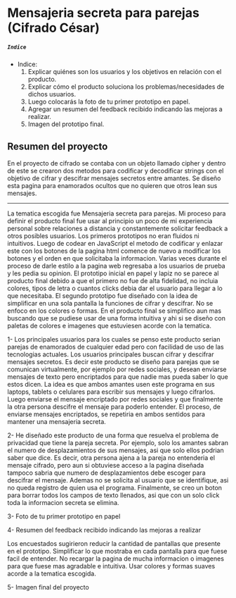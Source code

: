 # Mensajeria secreta para parejas (Cifrado César)

##### `Indice`

* Indice:
  1. Explicar quiénes son los usuarios y los objetivos en relación con el
    producto.
  2. Explicar cómo el producto soluciona los problemas/necesidades de dichos
    usuarios.
  3. Luego colocarás la foto de tu primer prototipo en papel.
  4. Agregar un resumen del feedback recibido indicando las mejoras a realizar.
  5. Imagen del prototipo final.

## Resumen del proyecto
En el proyecto de cifrado se contaba con un objeto llamado cipher y dentro de este se crearon dos metodos para codificar y decodificar strings con el objetivo de cifrar y descifrar mensajes secretos entre amantes. Se diseño esta pagina para enamorados ocultos que no quieren que otros lean sus mensajes.

***
La tematica escogida fue Mensajeria secreta para parejas.
Mi proceso para definir el producto final fue usar al principio un poco de mi experiencia personal sobre relaciones a distancia y constantemente solicitar feedback a otros posibles usuarios. Los primeros prototipos no eran fluidos ni intuitivos. Luego de codear en JavaScript el metodo de codificar y enlazar este con los botones de la pagina html comence de nuevo a modificar los botones y el orden en que solicitaba la informacion. Varias veces durante el proceso de darle estilo a la pagina web regresaba a los usuarios de prueba y les pedia su opinion. 
El prototipo inicial en papel y lapiz no se parece al producto final debido a que el primero no fue de alta fidelidad, no incluia colores, tipos de letra o cuantos clicks debia dar el usuario para llegar a lo que necesitaba. El segundo prototipo fue diseñado con la idea de simplificar en una sola pantalla la funciones de cifrar y descifrar. No se enfoco en los colores o formas. En el producto final se simplifico aun mas buscando que se pudiese usar de una forma intuitiva y ahi si se diseño con paletas de colores e imagenes que estuviesen acorde con la tematica.

1- Los principales usuarios para los cuales se penso este producto serian parejas de enamorados de cualquier edad pero con facilidad de uso de las tecnologias actuales. Los usuarios principales buscan cifrar y descifrar mensajes secretos. Es decir este producto se diseño para parejas que se comunican virtualmente, por ejemplo por redes sociales, y desean enviarse mensajes de texto pero encriptados para que nadie mas pueda saber lo que estos dicen. La idea es que ambos amantes usen este programa en sus laptops, tablets o celulares para escribir sus mensajes y luego cifrarlos. Luego enviarse el mensaje encriptado por redes sociales y que finalmente la otra persona descifre el mensaje para poderlo entender. El proceso, de enviarse mensajes encriptados, se repetiria en ambos sentidos para mantener una mensajeria secreta.

2- He diseñado este producto de una forma que resuelva el problema de privacidad que tiene la pareja secreta. Por ejemplo, solo los amantes sabran el numero de desplazamientos de sus mensajes, asi que solo ellos podrian saber que dice. Es decir, otra persona ajena a la pareja no entenderia el mensaje cifrado, pero aun si obtuviese acceso a la pagina diseñada tampoco sabria que numero de desplazamientos debe escoger para descifrar el mensaje. Ademas no se solicita al usuario que se identifique, asi no queda registro de quien usa el programa. Finalmente, se creo un boton para borrar todos los campos de texto llenados, asi que con un solo click toda la informacion secreta se elimina. 

3- Foto de tu primer prototipo en papel

4- Resumen del feedback recibido indicando las mejoras a realizar

Los encuestados sugirieron reducir la cantidad de pantallas que presente en el prototipo. Simplificar lo que mostraba en cada pantalla para que fuese facil de entender. No recargar la pagina de mucha informacion o imagenes para que fuese mas agradable e intuitiva. Usar colores y formas suaves acorde a la tematica escogida.

5- Imagen final del proyecto
